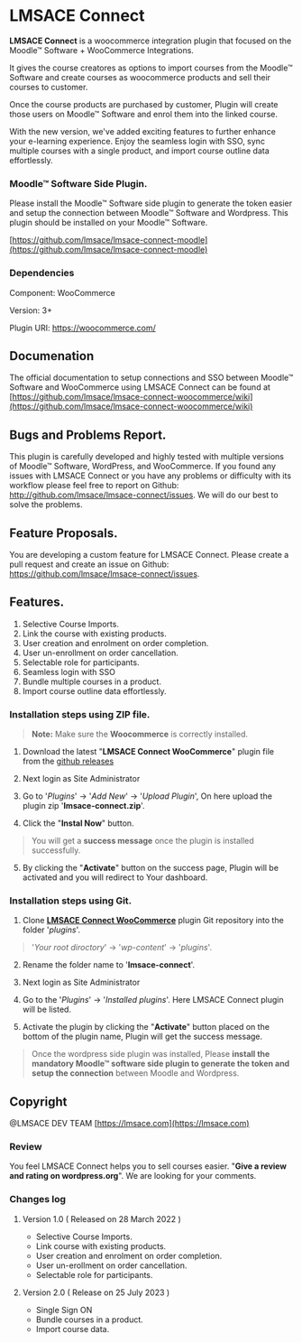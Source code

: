 
LMSACE Connect
==================

**LMSACE Connect** is a woocommerce integration plugin that focused on the Moodle™ Software + WooCommerce Integrations.

It gives the course creatores as options to import courses from the Moodle™ Software and create courses as woocommerce products and sell their courses to customer.

Once the course products are purchased by customer, Plugin will create those users on Moodle™ Software and enrol them into the linked course.

With the new version, we've added exciting features to further enhance your e-learning experience. Enjoy the seamless login with SSO, sync multiple courses with a single product, and import course outline data effortlessly.


### Moodle™ Software Side Plugin.

Please install the Moodle™ Software side plugin to generate the token easier and setup the connection between Moodle™ Software and Wordpress. This plugin should be installed on your Moodle™ Software.

[https://github.com/lmsace/lmsace-connect-moodle](https://github.com/lmsace/lmsace-connect-moodle)


### Dependencies

Component: WooCommerce

Version: 3+

Plugin URI: https://woocommerce.com/


## Documenation

The official documentation to setup connections and SSO between Moodle™ Software and WooCommerce using LMSACE Connect can be found at [https://github.com/lmsace/lmsace-connect-woocommerce/wiki](https://github.com/lmsace/lmsace-connect-woocommerce/wiki)


## Bugs and Problems Report.

This plugin is carefully developed and highly tested with multiple versions of Moodle™ Software, WordPress, and WooCommerce. If you found any issues with LMSACE Connect or you have any problems or difficulty with its workflow please feel free to report on Github: http://github.com/lmsace/lmsace-connect/issues. We will do our best to solve the problems.


## Feature Proposals.

You are developing a custom feature for LMSACE Connect. Please create a pull request and create an issue on Github: https://github.com/lmsace/lmsace-connect/issues.


## Features.

1. Selective Course Imports.
2. Link the course with existing products.
3. User creation and enrolment on order completion.
3. User un-enrollment on order cancellation.
4. Selectable role for participants.
5. Seamless login with SSO
6. Bundle multiple courses in a product.
7. Import course outline data effortlessly.



### Installation steps using ZIP file.

> **Note:** Make sure the **Woocommerce** is correctly installed.

1. Download the latest "**LMSACE Connect WooCommerce**" plugin file from the [github releases](https://github.com/lmsace/lmsace-connect-woocommerce/releases)

2. Next login as Site Administrator

3. Go to '*Plugins*' -> '*Add New*' -> '*Upload Plugin*', On here upload the plugin zip '**lmsace-connect.zip**'.

4. Click the "**Instal Now**" button.


> You will get a **success message** once the plugin is installed successfully.


5. By clicking the "**Activate**" button on the success page, Plugin will be activated and you will redirect to Your dashboard.


### Installation steps using Git.


1. Clone [**LMSACE Connect WooCommerce**](https://github.com/lmsace/lmsace-connect-woocommerce) plugin Git repository into the folder '*plugins*'.

> '*Your root diroctory*' -> '*wp-content*' -> '*plugins*'.

2. Rename the folder name to '**lmsace-connect**'.

3. Next login as Site Administrator

4. Go to the '*Plugins*' -> '*Installed plugins*'. Here LMSACE Connect plugin will be listed.

5. Activate the plugin by clicking the "**Activate**" button placed on the bottom of the plugin name, Plugin will get the success message.


> Once the wordpress side plugin was installed, Please **install the mandatory Moodle™ software side plugin to generate the token and setup the connection** between Moodle and Wordpress.


## Copyright

@LMSACE DEV TEAM [https://lmsace.com](https://lmsace.com)


### Review

You feel LMSACE Connect helps you to sell courses easier. "**Give a review and rating on wordpress.org**". We are looking for your comments.


### Changes log

1. Version 1.0 ( Released on 28 March 2022 )

     - Selective Course Imports.
     - Link course with existing products.
     - User creation and enrolment on order completion.
     - User un-erollment on order cancellation.
     - Selectable role for participants.


2. Version 2.0 ( Release on 25 July 2023 )

     - Single Sign ON
     - Bundle courses in a product.
     - Import course data.
